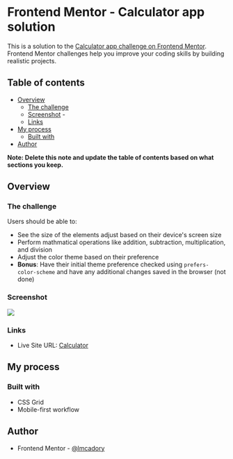 # Frontend Mentor - Calculator app solution

This is a solution to the [Calculator app challenge on Frontend Mentor](https://www.frontendmentor.io/challenges/calculator-app-9lteq5N29). Frontend Mentor challenges help you improve your coding skills by building realistic projects. 

## Table of contents

- [Overview](#overview)
  - [The challenge](#the-challenge)
  - [Screenshot](#screenshot)  - 
  - [Links](#links)
- [My process](#my-process)
  - [Built with](#built-with)
- [Author](#author)

**Note: Delete this note and update the table of contents based on what sections you keep.**

## Overview

### The challenge

Users should be able to:

- See the size of the elements adjust based on their device's screen size
- Perform mathmatical operations like addition, subtraction, multiplication, and division
- Adjust the color theme based on their preference
- **Bonus**: Have their initial theme preference checked using `prefers-color-scheme` and have any additional changes saved in the browser (not done)

### Screenshot

![](https://github.com/lmcadory/frontendmentor-caculator/blob/16865ef3cdd1aad6bb519c0711db3c69f353ee52/Calculator%20app.png)

### Links

- Live Site URL: [Calculator](https://frontendmentor-calculator.vercel.app/)

## My process

### Built with

- CSS Grid
- Mobile-first workflow

## Author

- Frontend Mentor - [@lmcadory](https://www.frontendmentor.io/profile/lmcadory)
